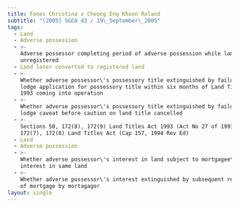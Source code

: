 ```yaml
---
title: Fones Christina v Cheong Eng Khoon Roland
subtitle: "[2005] SGCA 43 / 19\_September\_2005"
tags:
  - Land
  - Adverse possession
  - >-
    Adverse possessor completing period of adverse possession while land
    unregistered
  - Land later converted to registered land
  - >-
    Whether adverse possessor\'s possessory title extinguished by failure to
    lodge application for possessory title within six months of Land Titles Act
    1993 coming into operation
  - >-
    Whether adverse possessor\'s possessory title extinguished by failure to
    lodge caveat before caution on land title cancelled
  - >-
    Sections 50, 172(8), 172(9) Land Titles Act 1993 (Act No 27 of 1993), ss 50,
    172(7), 172(8) Land Titles Act (Cap 157, 1994 Rev Ed)
  - Land
  - Adverse possession
  - >-
    Whether adverse possessor\'s interest in land subject to mortgagee\'s
    interest in same land
  - >-
    Whether adverse possessor\'s interest extinguished by subsequent redemption
    of mortgage by mortagagor
layout: single
---
```


